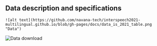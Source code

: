 <h2> Data description and specifications </h2>

    ![alt text](https://github.com/navana-tech/interspeech2021-multilingual.github.io/blob/gh-pages/docs/data_is_2021_table.png "Data")
      
   ![Data download](https://github.com/navana-tech/interspeech2021-multilingual.github.io/blob/gh-pages/docs/data_is_2021_table.png)
